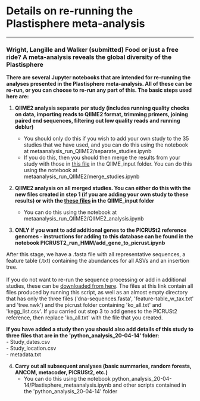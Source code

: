 # Details on re-running the Plastisphere meta-analysis
---
### Wright, Langille and Walker (submitted) Food or just a free ride? A meta-analysis reveals the global diversity of the Plastisphere

**There are several Jupyter notebooks that are intended for re-running the analyses presented in the Plastisphere meta-analysis. All of these can be re-run, or you can choose to re-run any part of this. The basic steps used here are:**
1. **QIIME2 analysis separate per study (includes running quality checks on data, importing reads to QIIME2 format, trimming primers, joining paired end sequences, filtering out low quality reads and running deblur)**<br/>
    - You should only do this if you wish to add your own study to the 35 studies that we have used, and you can do this using the notebook at metaanalysis_run_QIIME2/separate_studies.ipynb<br/>
    - If you do this, then you should then merge the results from your study with those in [this file](https://doi.org/10.6084/m9.figshare.12217682) in the QIIME_input folder. You can do this using the notebook at metaanalysis_run_QIIME2/merge_studies.ipynb
    
2. **QIIME2 analysis on all merged studies. You can either do this with the new files created in step 1 (if you are adding your own study to these results) or with the [these files](https://doi.org/10.6084/m9.figshare.12217682) in the QIIME_input folder**<br/>
    - You can do this using the notebook at metaanalysis_run_QIIME2/QIIME2_analysis.ipynb <br/>
    
3. **ONLY if you want to add additional genes to the PICRUSt2 reference genomes - instructions for adding to this database can be found in the notebook PICRUST2_run_HMM/add_gene_to_picrust.ipynb**

After this stage, we have a .fasta file with all representative sequences, a feature table (.txt) containing the abundances for all ASVs and an insertion tree. <br/><br/>
If you do not want to re-run the sequence processing or add in additional studies, these can be [downloaded from here](https://doi.org/10.6084/m9.figshare.12227303). The files at this link contain all files produced by running this script, as well as an almost empty directory that has only the three files ('dna-sequences.fasta', 'feature-table_w_tax.txt' and 'tree.nwk') and the picrust folder containing 'ko_all.txt' and 'kegg_list.csv'. If you carried out step 3 to add genes to the PICRUSt2 reference, then replace 'ko_all.txt' with the file that you created.

**If you have added a study then you should also add details of this study to three files that are in the 'python_analysis_20-04-14' folder:**<br/>
    - Study_dates.csv<br/>
    - Study_location.csv<br/>
    - metadata.txt<br/>

4. **Carry out all subsequent analyses (basic summaries, random forests, ANCOM, metacoder, PICRUSt2, etc.)**
    - You can do this using the notebook python_analysis_20-04-14/Plastisphere_metaanalysis.ipynb and other scripts contained in the 'python_analysis_20-04-14' folder
